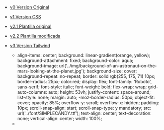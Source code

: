 - [v0 Version Original](https://mmanuch.github.io/v0/)
- [v1 Version CSS](https://mmanuch.github.io/v1/)
- [v2.1 Plantilla original](https://mmanuch.github.io/v2.1/)
- [v2.2 Plantilla modificada](https://mmanuch.github.io/v2.2/)
- [v3 Version Tailwind](https://mmanuch.github.io/v3/)


    - align-items: center;
    background: linear-gradient(orange, yellow);
    background-attachment: fixed;
    background-color: aqua;
    background-image: url('../img/background-of-an-astronaut-on-the-mars-looking-at-the-planet.jpg');
    background-size: cover;
    background-repeat: no-repeat;
    border: solid rgb(255, 175, 71) 10px;
    border-radius: 25px;
    color:red;
    display: flex;
    font-family: 'Roboto', sans-serif;
    font-style: italic;
    font-weight: bold;
    flex-wrap: wrap;
    grid-auto-columns: auto;
    height: 53vh;
    justify-content: space-around;
    list-style: none;
    margin: auto;
    -moz-border-radius: 50px;
    object-fit: cover;
    opacity: 85%;
    overflow-y: scroll;
    overflow-x: hidden;
    padding: 10px;
    scroll-snap-align: start;
    scroll-snap-type: y mandatory;
    src: url('../font/SIMPLECANDY.ttf');
    text-align: center;
    text-decoration: none;
    vertical-align: center;
    width: 100%;
    -
